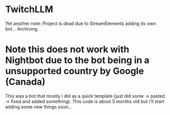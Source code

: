 # TwitchLLM

Yet another note: Project is dead due to StreamElements adding its own bot... Archiving.

# Note this does not work with Nightbot due to the bot being in a unsupported country by Google (Canada)

This was a bot that mostly i did as a quick template (just did some -> pasted -> fixed and added something). This code is about 5 months old but i'll start adding some new things soon...
